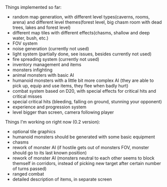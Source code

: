 Things implemented so far:

- random map generation, with different level types(caverns, rooms, arena) and different level themes(forest level, big chasm room with dead trees, lakes and forest level)
- different map tiles with different effects(chasms, shallow and deep water, bush, etc.)
- FOV system
- noise generation (currently not used)
- light system (partially done, see issues, besides currently not used)
- fire spreading system (currently not used)
- inventory management and items
- monsters infighting
- animal monsters with basic AI
- humanoid monsters with a little bit more complex AI (they are able to pick up, equip and use items, they flee when badly hurt)
- combat system based on D20, with special effects for critical hits and critical misses
- special critical hits (bleeding, falling on ground, stunning your opponent)
- experience and progression system
- level bigger than screen, camera following player

Things I'm working on right now (0.2 version):

- optional tile graphics
- humanoid monsters should be generated with some basic equipment
- chasms
- rework of monster AI (if hostile gets out of monsters FOV, monster should go to its last known position)
- rework of monster AI (monsters neutral to each other seems to block themself in corridors, instead of picking new target after certain number of turns passed)
- ranged combat
- detailed description of items, in separate screen 




